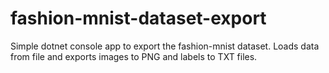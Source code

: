 # fashion-mnist-dataset-export

Simple dotnet console app to export the fashion-mnist dataset. Loads data from file and exports images to PNG and labels to TXT files.